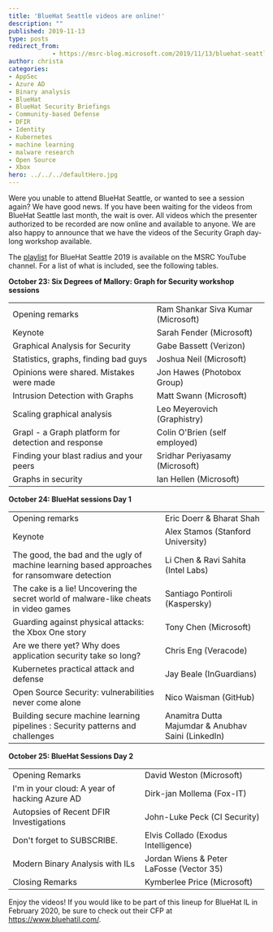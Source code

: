 ```yaml
---
title: 'BlueHat Seattle videos are online!'
description: ""
published: 2019-11-13
type: posts
redirect_from:
            - https://msrc-blog.microsoft.com/2019/11/13/bluehat-seattle-videos-are-online/
author: christa
categories:
- AppSec
- Azure AD
- Binary analysis
- BlueHat
- BlueHat Security Briefings
- Community-based Defense
- DFIR
- Identity
- Kubernetes
- machine learning
- malware research
- Open Source
- Xbox
hero: ../../../defaultHero.jpg
---
```

<!-- wp:paragraph -->

Were you unable to attend BlueHat Seattle, or wanted to see a session again? We have good news. If you have been waiting for the videos from BlueHat Seattle last month, the wait is over. All videos which the presenter authorized to be recorded are now online and available to anyone. We are also happy to announce that we have the videos of the Security Graph day-long workshop available.

<!-- /wp:paragraph -->

<!-- wp:paragraph -->

The [playlist](https://www.youtube.com/playlist?list=PLXkmvDo4MfutkDE6HQ_6ekh16lBiLHkWO) for BlueHat Seattle 2019 is available on the MSRC YouTube channel. For a list of what is included, see the following tables.

<!-- /wp:paragraph -->

<!-- wp:paragraph -->

**October 23: Six Degrees of Mallory: Graph for Security workshop sessions**

<!-- /wp:paragraph -->

<!-- wp:table -->

|                                                     |                                    |
| --------------------------------------------------- | ---------------------------------- |
| Opening remarks                                     | Ram Shankar Siva Kumar (Microsoft) |
| Keynote                                             | Sarah Fender (Microsoft)           |
| Graphical Analysis for Security                     | Gabe Bassett (Verizon)             |
| Statistics, graphs, finding bad guys                | Joshua Neil (Microsoft)            |
| Opinions were shared. Mistakes were made            | Jon Hawes (Photobox Group)         |
| Intrusion Detection with Graphs                     | Matt Swann (Microsoft)             |
| Scaling graphical analysis                          | Leo Meyerovich (Graphistry)        |
| Grapl - a Graph platform for detection and response | Colin O'Brien (self employed)      |
| Finding your blast radius and your peers            | Sridhar Periyasamy (Microsoft)     |
| Graphs in security                                  | Ian Hellen (Microsoft)             |

<!-- /wp:table -->

<!-- wp:paragraph -->

**October 24: BlueHat sessions Day 1**

<!-- /wp:paragraph -->

<!-- wp:table -->

|                                                                                              |                                                    |
| -------------------------------------------------------------------------------------------- | -------------------------------------------------- |
| Opening remarks                                                                              | Eric Doerr & Bharat Shah                           |
| Keynote                                                                                      | Alex Stamos (Stanford University)                  |
| The good, the bad and the ugly of machine learning based approaches for ransomware detection | Li Chen & Ravi Sahita (Intel Labs)                 |
| The cake is a lie! Uncovering the secret world of malware-like cheats in video games         | Santiago Pontiroli (Kaspersky)                     |
| Guarding against physical attacks: the Xbox One story                                        | Tony Chen (Microsoft)                              |
| Are we there yet? Why does application security take so long?                                | Chris Eng (Veracode)                               |
| Kubernetes practical attack and defense                                                      | Jay Beale (InGuardians)                            |
| Open Source Security: vulnerabilities never come alone                                       | Nico Waisman (GitHub)                              |
| Building secure machine learning pipelines : Security patterns and challenges                | Anamitra Dutta Majumdar & Anubhav Saini (LinkedIn) |

<!-- /wp:table -->

<!-- wp:paragraph -->

**October 25: BlueHat Sessions Day 2**

<!-- /wp:paragraph -->

<!-- wp:table -->

|                                               |                                          |
| --------------------------------------------- | ---------------------------------------- |
| Opening Remarks                               | David Weston (Microsoft)                 |
| I'm in your cloud: A year of hacking Azure AD | Dirk-jan Mollema (Fox-IT)                |
| Autopsies of Recent DFIR Investigations       | John-Luke Peck (CI Security)             |
| Don't forget to SUBSCRIBE.                    | Elvis Collado (Exodus Intelligence)      |
| Modern Binary Analysis with ILs               | Jordan Wiens & Peter LaFosse (Vector 35) |
| Closing Remarks                               | Kymberlee Price (Microsoft)              |

<!-- /wp:table -->

<!-- wp:paragraph -->

Enjoy the videos! If you would like to be part of this lineup for BlueHat IL in February 2020, be sure to check out their CFP at <https://www.bluehatil.com/>.

<!-- /wp:paragraph -->

